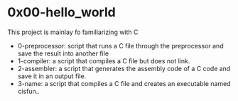 # 0x00-hello_world
This project is mainlay fo familiarizing with C
* 0-preprocessor:  script that runs a C file through the preprocessor and save the result into another file
* 1-compiler: a script that compiles a C file but does not link.
* 2-assembler: a script that generates the assembly code of a C code and save it in an output file.
* 3-name: a script that compiles a C file and creates an executable named cisfun..
